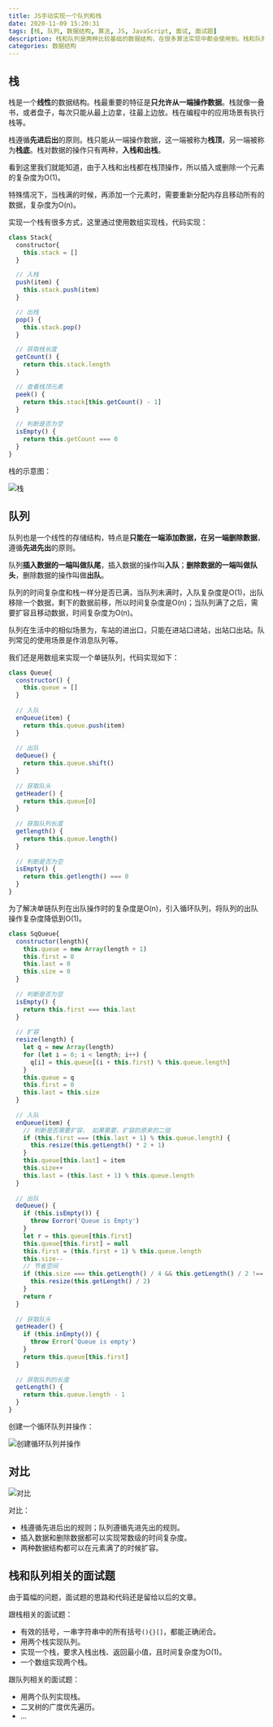 ```yaml
---
title: JS手动实现一个队列和栈
date: 2020-11-09 15:20:31
tags: [栈, 队列, 数据结构, 算法, JS, JavaScript, 面试, 面试题]
description: 栈和队列是两种比较基础的数据结构，在很多算法实现中都会使用到。栈和队列有相似，又有区别，我们用代码实现两种数据结构，从底层了解两种数据结构的不同，之后再了解应用场景及面试题。
categories: 数据结构
---
```


## 栈

栈是一个**线性**的数据结构。栈最重要的特征是**只允许从一端操作数据**。栈就像一叠书，或者盘子，每次只能从最上边拿，往最上边放。栈在编程中的应用场景有执行栈等。

栈遵循**先进后出**的原则。栈只能从一端操作数据，这一端被称为**栈顶**，另一端被称为**栈底**。栈对数据的操作只有两种，**入栈和出栈**。

看到这里我们就能知道，由于入栈和出栈都在栈顶操作，所以插入或删除一个元素的复杂度为O(1)。

特殊情况下，当栈满的时候，再添加一个元素时，需要重新分配内存且移动所有的数据，复杂度为O(n)。

实现一个栈有很多方式，这里通过使用数组实现栈，代码实现：

``` js
class Stack{
  constructor{
    this.stack = []
  }

  // 入栈
  push(item) {
    this.stack.push(item)
  }

  // 出栈
  pop() {
    this.stack.pop()
  }

  // 获取栈长度
  getCount() {
    return this.stack.length
  }

  // 查看栈顶元素
  peek() {
    return this.stack[this.getCount() - 1]
  }

  // 判断是否为空
  isEmpty() {
    return this.getCount === 0
  }
}
```

栈的示意图：

![栈](1.png)

## 队列

队列也是一个线性的存储结构，特点是**只能在一端添加数据，在另一端删除数据**，遵循**先进先出**的原则。

队列**插入数据的一端叫做队尾**，插入数据的操作叫**入队**；**删除数据的一端叫做队头**，删除数据的操作叫做**出队**。

队列的时间复杂度和栈一样分是否已满，当队列未满时，入队复杂度是O(1)，出队移除一个数据，剩下的数据前移，所以时间复杂度是O(n)；当队列满了之后，需要扩容且移动数据，时间复杂度为O(n)。

队列在生活中的相似场景为，车站的进出口，只能在进站口进站，出站口出站。队列常见的使用场景是作消息队列等。

我们还是用数组来实现一个单链队列，代码实现如下：

``` js
class Queue{
  constructor() {
    this.queue = []
  }
  
  // 入队
  enQueue(item) {
    return this.queue.push(item)
  }
    
  // 出队
  deQueue() {
    return this.queue.shift()
  }
    
  // 获取队头
  getHeader() {
    return this.queue[0]
  }
    
  // 获取队列长度
  getlength() {
    return this.queue.length()
  }
    
  // 判断是否为空
  isEmpty() {
    return this.getlength() === 0
  }
}
```

为了解决单链队列在出队操作时的复杂度是O(n)，引入循环队列，将队列的出队操作复杂度降低到O(1)。

``` js
class SqQueue{
  constructor(length){
    this.queue = new Array(length + 1)
    this.first = 0
    this.last = 0
    this.size = 0
  }
    
  // 判断是否为空
  isEmpty() {
    return this.first === this.last
  }
  
  // 扩容
  resize(length) {
    let q = new Array(length)
    for (let i = 0; i < length; i++) {
      q[i] = this.queue[(i + this.first) % this.queue.length]
    }
    this.queue = q
    this.first = 0
    this.last = this.size
  }
    
  // 入队
  enQueue(item) {
    // 判断是否需要扩容， 如果需要，扩容的原来的二倍
    if (this.first === (this.last + 1) % this.queue.length) {
      this.resize(this.getLength() * 2 + 1)
    }
    this.queue[this.last] = item
    this.size++
    this.last = (this.last + 1) % this.queue.length
  }
    
  // 出队
  deQueue() {
    if (this.isEmpty()) {
      throw Eorror('Queue is Empty')
    }
    let r = this.queue[this.first]
    this.queue[this.first] = null
    this.first = (this.first + 1) % this.queue.length
    this.size--
    // 节省空间
    if (this.size === this.getLength() / 4 && this.getLength() / 2 !== 0) {
      this.resize(this.getLength() / 2)
    }
    return r
  }
    
  // 获取队头
  getHeader() {
    if (this.inEmpty()) {
      throw Error('Queue is empty')
    }
    return this.queue[this.first]
  }
    
  // 获取队列的长度
  getLength() {
    return this.queue.length - 1
  }
}
```

创建一个循环队列并操作：

![创建循环队列并操作](2.png)

## 对比

![对比](3.png)

对比：

- 栈遵循先进后出的规则；队列遵循先进先出的规则。
- 插入数据和删除数据都可以实现常数级的时间复杂度。
- 两种数据结构都可以在元素满了的时候扩容。

## 栈和队列相关的面试题

由于篇幅的问题，面试题的思路和代码还是留给以后的文章。

跟栈相关的面试题：

- 有效的括号，一串字符串中的所有括号`(){}[]`，都能正确闭合。
- 用两个栈实现队列。
- 实现一个栈，要求入栈出栈、返回最小值，且时间复杂度为O(1)。
- 一个数组实现两个栈。

跟队列相关的面试题：

- 用两个队列实现栈。
- 二叉树的广度优先遍历。
- ...

